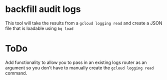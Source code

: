# backfill audit logs
This tool will take the results from a `gcloud logging read`  and create a JSON file that is loadable using `bq load`

# ToDo
Add functionality to allow you to pass in an existing logs router as an argument so you don't have to manually create the `gcloud logging read` command.
